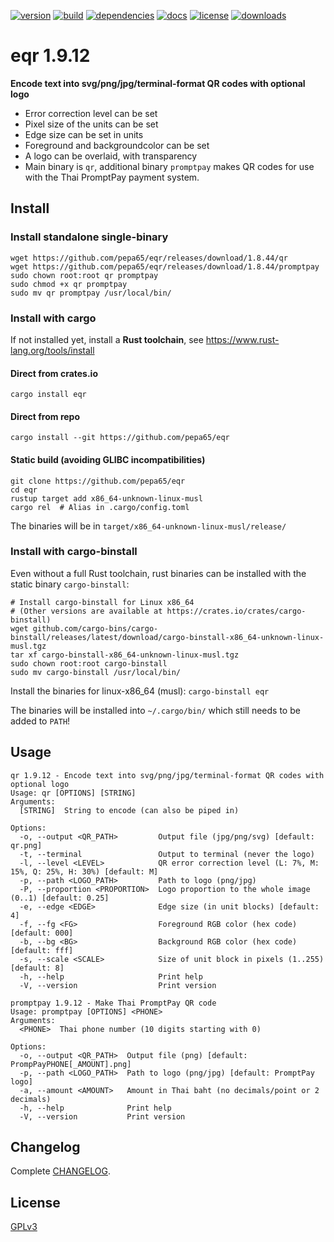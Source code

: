 [![version](https://img.shields.io/crates/v/eqr.svg)](https://crates.io/crates/eqr)
[![build](https://github.com/pepa65/eqr/actions/workflows/rust.yml/badge.svg)](https://github.com/pepa65/eqr/actions/workflows/rust.yml)
[![dependencies](https://deps.rs/repo/github/pepa65/eqr/status.svg)](https://deps.rs/repo/github/pepa65/eqr)
[![docs](https://img.shields.io/badge/docs-eqr-blue.svg)](https://docs.rs/crate/eqr/latest)
[![license](https://img.shields.io/badge/License-MIT-blue.svg)](https://github.com/pepa65/eqr/blob/main/LICENSE)
[![downloads](https://img.shields.io/crates/d/eqr.svg)](https://crates.io/crates/eqr)

# eqr 1.9.12
**Encode text into svg/png/jpg/terminal-format QR codes with optional logo**

* Error correction level can be set
* Pixel size of the units can be set
* Edge size can be set in units
* Foreground and backgroundcolor can be set
* A logo can be overlaid, with transparency
* Main binary is `qr`, additional binary `promptpay` makes QR codes for
  use with the Thai PromptPay payment system.

## Install
### Install standalone single-binary
```
wget https://github.com/pepa65/eqr/releases/download/1.8.44/qr
wget https://github.com/pepa65/eqr/releases/download/1.8.44/promptpay
sudo chown root:root qr promptpay
sudo chmod +x qr promptpay
sudo mv qr promptpay /usr/local/bin/
```

### Install with cargo
If not installed yet, install a **Rust toolchain**, see https://www.rust-lang.org/tools/install

#### Direct from crates.io
`cargo install eqr`

#### Direct from repo
`cargo install --git https://github.com/pepa65/eqr`

#### Static build (avoiding GLIBC incompatibilities)
```
git clone https://github.com/pepa65/eqr
cd eqr
rustup target add x86_64-unknown-linux-musl
cargo rel  # Alias in .cargo/config.toml
```

The binaries will be in `target/x86_64-unknown-linux-musl/release/`

### Install with cargo-binstall
Even without a full Rust toolchain, rust binaries can be installed with the static binary `cargo-binstall`:

```
# Install cargo-binstall for Linux x86_64
# (Other versions are available at https://crates.io/crates/cargo-binstall)
wget github.com/cargo-bins/cargo-binstall/releases/latest/download/cargo-binstall-x86_64-unknown-linux-musl.tgz
tar xf cargo-binstall-x86_64-unknown-linux-musl.tgz
sudo chown root:root cargo-binstall
sudo mv cargo-binstall /usr/local/bin/
```

Install the binaries for linux-x86_64 (musl): `cargo-binstall eqr`

The binaries will be installed into `~/.cargo/bin/` which still needs to be added to `PATH`!

## Usage
```
qr 1.9.12 - Encode text into svg/png/jpg/terminal-format QR codes with optional logo
Usage: qr [OPTIONS] [STRING]
Arguments:
  [STRING]  String to encode (can also be piped in)

Options:
  -o, --output <QR_PATH>         Output file (jpg/png/svg) [default: qr.png]
  -t, --terminal                 Output to terminal (never the logo)
  -l, --level <LEVEL>            QR error correction level (L: 7%, M: 15%, Q: 25%, H: 30%) [default: M]
  -p, --path <LOGO_PATH>         Path to logo (png/jpg)
  -P, --proportion <PROPORTION>  Logo proportion to the whole image (0..1) [default: 0.25]
  -e, --edge <EDGE>              Edge size (in unit blocks) [default: 4]
  -f, --fg <FG>                  Foreground RGB color (hex code) [default: 000]
  -b, --bg <BG>                  Background RGB color (hex code) [default: fff]
  -s, --scale <SCALE>            Size of unit block in pixels (1..255) [default: 8]
  -h, --help                     Print help
  -V, --version                  Print version
```

```
promptpay 1.9.12 - Make Thai PromptPay QR code
Usage: promptpay [OPTIONS] <PHONE>
Arguments:
  <PHONE>  Thai phone number (10 digits starting with 0)

Options:
  -o, --output <QR_PATH>  Output file (png) [default: PrompPayPHONE[_AMOUNT].png]
  -p, --path <LOGO_PATH>  Path to logo (png/jpg) [default: PromptPay logo]
  -a, --amount <AMOUNT>   Amount in Thai baht (no decimals/point or 2 decimals)
  -h, --help              Print help
  -V, --version           Print version
```

## Changelog
Complete [CHANGELOG](CHANGELOG.md).

## License
[GPLv3](LICENSE)
